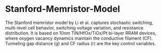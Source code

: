 # Stanford-Memristor-Model

The Stanford memristor model by Li et al. captures stochastic switching, multi-level cell behavior, switching voltage variation, and resistance distribution. It is based on 10nm TiN/HfOx/TiOx/Pt bi-layer RRAM devices, where oxygen vacancy dynamics maintain the conductive filament (CF). Tunneling gap distance (g) and CF radius (r) are the key control variables.
